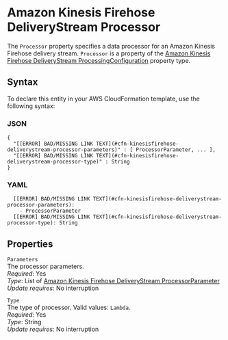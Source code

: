 # Amazon Kinesis Firehose DeliveryStream Processor<a name="aws-properties-kinesisfirehose-deliverystream-processor"></a>

The `Processor` property specifies a data processor for an Amazon Kinesis Firehose delivery stream\. `Processor` is a property of the [Amazon Kinesis Firehose DeliveryStream ProcessingConfiguration](aws-properties-kinesisfirehose-deliverystream-processingconfiguration.md) property type\.

## Syntax<a name="aws-properties-kinesisfirehose-deliverystream-processor-syntax"></a>

To declare this entity in your AWS CloudFormation template, use the following syntax:

### JSON<a name="aws-properties-kinesisfirehose-deliverystream-processor-syntax.json"></a>

```
{
  "[[ERROR] BAD/MISSING LINK TEXT](#cfn-kinesisfirehose-deliverystream-processor-parameters)" : [ ProcessorParameter, ... ],
  "[[ERROR] BAD/MISSING LINK TEXT](#cfn-kinesisfirehose-deliverystream-processor-type)" : String
}
```

### YAML<a name="aws-properties-kinesisfirehose-deliverystream-processor-syntax.yaml"></a>

```
  [[ERROR] BAD/MISSING LINK TEXT](#cfn-kinesisfirehose-deliverystream-processor-parameters): 
    - ProcessorParameter 
  [[ERROR] BAD/MISSING LINK TEXT](#cfn-kinesisfirehose-deliverystream-processor-type): String
```

## Properties<a name="aws-properties-kinesisfirehose-deliverystream-processor-properties"></a>

`Parameters`  
The processor parameters\.  
 *Required*: Yes  
 *Type*: List of [Amazon Kinesis Firehose DeliveryStream ProcessorParameter](aws-properties-kinesisfirehose-deliverystream-processorparameter.md)  
 *Update requires*: No interruption 

`Type`  
The type of processor\. Valid values: `Lambda`\.  
 *Required*: Yes  
*Type*: String  
 *Update requires*: No interruption 
